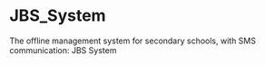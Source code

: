 # JBS_System
The offline management system for secondary schools, with SMS communication: JBS System
